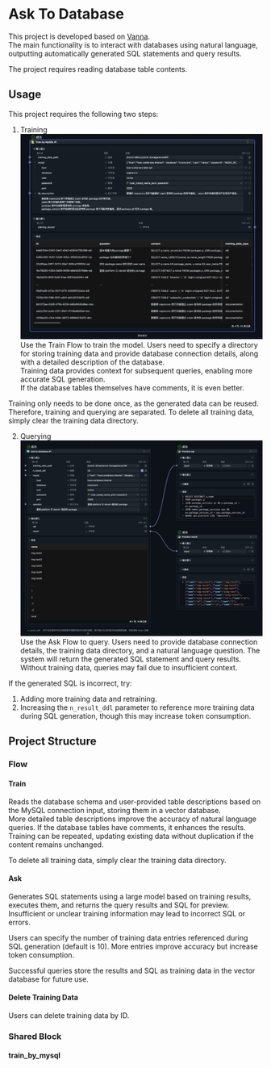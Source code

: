 # Ask To Database
This project is developed based on [Vanna](https://github.com/vanna-ai/vanna).  
The main functionality is to interact with databases using natural language, outputting automatically generated SQL statements and query results.

The project requires reading database table contents.

## Usage
This project requires the following two steps:
1. Training  
![train](./train.png)  
Use the Train Flow to train the model. Users need to specify a directory for storing training data and provide database connection details, along with a detailed description of the database.  
Training data provides context for subsequent queries, enabling more accurate SQL generation.  
If the database tables themselves have comments, it is even better.  

Training only needs to be done once, as the generated data can be reused. Therefore, training and querying are separated. To delete all training data, simply clear the training data directory.  

2. Querying  
![ask](./ask.png)  
Use the Ask Flow to query. Users need to provide database connection details, the training data directory, and a natural language question. The system will return the generated SQL statement and query results.  
Without training data, queries may fail due to insufficient context.  

If the generated SQL is incorrect, try:  
1. Adding more training data and retraining.  
2. Increasing the `n_result_ddl` parameter to reference more training data during SQL generation, though this may increase token consumption.  

## Project Structure  
### Flow  
#### Train  
Reads the database schema and user-provided table descriptions based on the MySQL connection input, storing them in a vector database.  
More detailed table descriptions improve the accuracy of natural language queries. If the database tables have comments, it enhances the results.  
Training can be repeated, updating existing data without duplication if the content remains unchanged.  

To delete all training data, simply clear the training data directory.  

#### Ask  
Generates SQL statements using a large model based on training results, executes them, and returns the query results and SQL for preview.  
Insufficient or unclear training information may lead to incorrect SQL or errors.  

Users can specify the number of training data entries referenced during SQL generation (default is 10). More entries improve accuracy but increase token consumption.  

Successful queries store the results and SQL as training data in the vector database for future use.  

#### Delete Training Data  
Users can delete training data by ID.  

### Shared Block  
#### train_by_mysql  